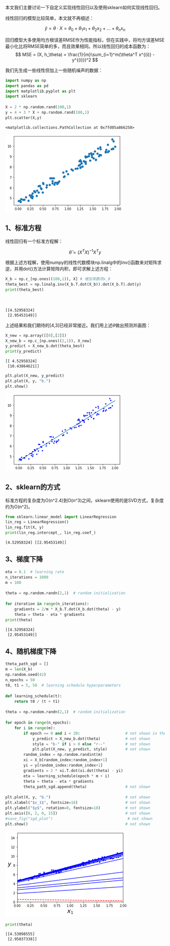 本文我们主要讨论一下自定义实现线性回归以及使用sklearn如何实现线性回归。

线性回归的模型比较简单，本文就不再细述：

$$
\hat{y} = \theta \cdot X = \theta_0 + \theta_1 x_1 + \theta_2 x_2 + ... + \theta_n x_n
$$

回归模型大多使用均方根误差RMSE作为性能指标，但在实践中，将均方误差MSE最小化比将RMSE简单的多，而且效果相同。所以线性回归的成本函数为：
$$
MSE = (X, h_\theta) = \frac{1}{m}\sum_{i=1}^m(\theta^T x^{(i)} - y^{(i)})^2
$$

我们先生成一些线性但加上一些随机噪声的数据：


```python
import numpy as np
import pandas as pd
import matplotlib.pyplot as plt
import sklearn

X = 2 * np.random.rand(100,1)
y = 4 + 3 * X + np.random.rand(100,1)
plt.scatter(X,y)

```




    <matplotlib.collections.PathCollection at 0x7fd05a866250>




    
![png](sklearn%E7%BB%BC%E5%90%88%E7%A4%BA%E4%BE%8B1%EF%BC%9A%E7%BA%BF%E6%80%A7%E5%9B%9E%E5%BD%92-%E6%A0%87%E5%87%86%E8%A7%A3%E3%80%81sklearn%E3%80%81gd%E3%80%81sgd_files/sklearn%E7%BB%BC%E5%90%88%E7%A4%BA%E4%BE%8B1%EF%BC%9A%E7%BA%BF%E6%80%A7%E5%9B%9E%E5%BD%92-%E6%A0%87%E5%87%86%E8%A7%A3%E3%80%81sklearn%E3%80%81gd%E3%80%81sgd_1_1.png)
    


## 1、标准方程

线性回归有一个标准方程解：

$$
\hat{\theta} = (X^TX)^{-1}X^Ty
$$

根据上述方程解，使用numpy的线性代数模块np.linalg中的inv()函数来对矩阵求逆，并用dot()方法计算矩阵内积，即可求解上述方程：


```python
X_b = np.c_[np.ones((100,1)), X] # 增加常数项x_0
theta_best = np.linalg.inv(X_b.T.dot(X_b)).dot(X_b.T).dot(y)
print(theta_best)
                    
                    
```

    [[4.52958324]
     [2.95453149]]


上述结果和我们期待的[4,3]已经非常接近。我们用上述$\theta$做出预测并画图：


```python
X_new = np.array([[0],[2]])
X_new_b = np.c_[np.ones((2,1)), X_new]
y_predict = X_new_b.dot(theta_best)
print(y_predict)
```

    [[ 4.52958324]
     [10.43864621]]



```python
plt.plot(X_new, y_predict)
plt.plot(X, y, "b.")
plt.show()
```


    
![png](sklearn%E7%BB%BC%E5%90%88%E7%A4%BA%E4%BE%8B1%EF%BC%9A%E7%BA%BF%E6%80%A7%E5%9B%9E%E5%BD%92-%E6%A0%87%E5%87%86%E8%A7%A3%E3%80%81sklearn%E3%80%81gd%E3%80%81sgd_files/sklearn%E7%BB%BC%E5%90%88%E7%A4%BA%E4%BE%8B1%EF%BC%9A%E7%BA%BF%E6%80%A7%E5%9B%9E%E5%BD%92-%E6%A0%87%E5%87%86%E8%A7%A3%E3%80%81sklearn%E3%80%81gd%E3%80%81sgd_6_0.png)
    


## 2、sklearn的方式
标准方程的复杂度为O(n^2.4)到O(n^3)之间，sklearn使用的是SVD方式，复杂度约为O(n^2)。


```python
from sklearn.linear_model import LinearRegression
lin_reg = LinearRegression()
lin_reg.fit(X, y)
print(lin_reg.intercept_, lin_reg.coef_)
```

    [4.52958324] [[2.95453149]]


## 3、梯度下降


```python
eta = 0.1  # learning rate
n_iterations = 1000
m = 100

theta = np.random.randn(2,1)  # random initialization

for iteration in range(n_iterations):
    gradients = 2/m * X_b.T.dot(X_b.dot(theta) - y)
    theta = theta - eta * gradients
print(theta)
```

    [[4.52958324]
     [2.95453149]]


## 4、随机梯度下降


```python
theta_path_sgd = []
m = len(X_b)
np.random.seed(42)
n_epochs = 50
t0, t1 = 5, 50  # learning schedule hyperparameters

def learning_schedule(t):
    return t0 / (t + t1)

theta = np.random.randn(2,1)  # random initialization

for epoch in range(n_epochs):
    for i in range(m):
        if epoch == 0 and i < 20:                    # not shown in the book
            y_predict = X_new_b.dot(theta)           # not shown
            style = "b-" if i > 0 else "r--"         # not shown
            plt.plot(X_new, y_predict, style)        # not shown
        random_index = np.random.randint(m)
        xi = X_b[random_index:random_index+1]
        yi = y[random_index:random_index+1]
        gradients = 2 * xi.T.dot(xi.dot(theta) - yi)
        eta = learning_schedule(epoch * m + i)
        theta = theta - eta * gradients
        theta_path_sgd.append(theta)                 # not shown

plt.plot(X, y, "b.")                                 # not shown
plt.xlabel("$x_1$", fontsize=18)                     # not shown
plt.ylabel("$y$", rotation=0, fontsize=18)           # not shown
plt.axis([0, 2, 0, 15])                              # not shown
#save_fig("sgd_plot")                                 # not shown
plt.show()                                           # not shown
```


    
![png](sklearn%E7%BB%BC%E5%90%88%E7%A4%BA%E4%BE%8B1%EF%BC%9A%E7%BA%BF%E6%80%A7%E5%9B%9E%E5%BD%92-%E6%A0%87%E5%87%86%E8%A7%A3%E3%80%81sklearn%E3%80%81gd%E3%80%81sgd_files/sklearn%E7%BB%BC%E5%90%88%E7%A4%BA%E4%BE%8B1%EF%BC%9A%E7%BA%BF%E6%80%A7%E5%9B%9E%E5%BD%92-%E6%A0%87%E5%87%86%E8%A7%A3%E3%80%81sklearn%E3%80%81gd%E3%80%81sgd_12_0.png)
    



```python
print(theta)
```

    [[4.53098555]
     [2.95037338]]



```python

```
